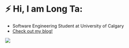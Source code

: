 
# ⚡ Hi, I am Long Ta:
* Software Engineering Student at University of Calgary
* [Check out my blog!](https://longta.me/)

![](/asset/space.gif)
